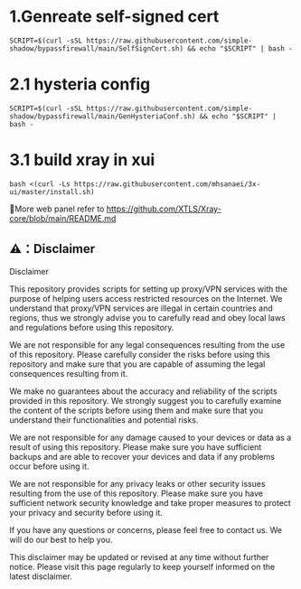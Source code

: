 # 1.Genreate self-signed cert
```
SCRIPT=$(curl -sSL https://raw.githubusercontent.com/simple-shadow/bypassfirewall/main/SelfSignCert.sh) && echo "$SCRIPT" | bash -
```
# 2.1 hysteria config
```
SCRIPT=$(curl -sSL https://raw.githubusercontent.com/simple-shadow/bypassfirewall/main/GenHysteriaConf.sh) && echo "$SCRIPT" | bash -
```
# 3.1 build xray in xui
```
bash <(curl -Ls https://raw.githubusercontent.com/mhsanaei/3x-ui/master/install.sh)
```
🔔More web panel refer to https://github.com/XTLS/Xray-core/blob/main/README.md

## ⚠️：Disclaimer

Disclaimer

This repository provides scripts for setting up proxy/VPN services with the purpose of helping users access restricted resources on the Internet. We understand that proxy/VPN services are illegal in certain countries and regions, thus we strongly advise you to carefully read and obey local laws and regulations before using this repository.

We are not responsible for any legal consequences resulting from the use of this repository. Please carefully consider the risks before using this repository and make sure that you are capable of assuming the legal consequences resulting from it.

We make no guarantees about the accuracy and reliability of the scripts provided in this repository. We strongly suggest you to carefully examine the content of the scripts before using them and make sure that you understand their functionalities and potential risks.

We are not responsible for any damage caused to your devices or data as a result of using this repository. Please make sure you have sufficient backups and are able to recover your devices and data if any problems occur before using it.

We are not responsible for any privacy leaks or other security issues resulting from the use of this repository. Please make sure you have sufficient network security knowledge and take proper measures to protect your privacy and security before using it.

If you have any questions or concerns, please feel free to contact us. We will do our best to help you.

This disclaimer may be updated or revised at any time without further notice. Please visit this page regularly to keep yourself informed on the latest disclaimer.

